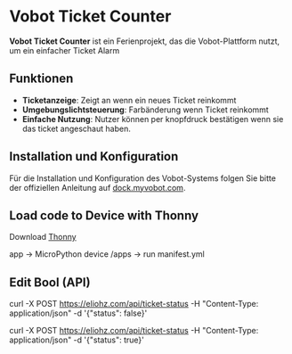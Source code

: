 # Vobot Ticket Counter

**Vobot Ticket Counter** ist ein Ferienprojekt, das die Vobot-Plattform nutzt, um ein einfacher Ticket Alarm
## Funktionen
- **Ticketanzeige**: Zeigt an wenn ein neues Ticket reinkommt
- **Umgebungslichtsteuerung**: Farbänderung wenn Ticket reinkommt
- **Einfache Nutzung**: Nutzer können per knopfdruck bestätigen wenn sie das ticket angeschaut haben.

## Installation und Konfiguration
Für die Installation und Konfiguration des Vobot-Systems folgen Sie bitte der offiziellen Anleitung auf [dock.myvobot.com](https://dock.myvobot.com/developer/getting_started/).

## Load code to Device with Thonny
Download [Thonny](https://thonny.org/)

app -> MicroPython device /apps -> run manifest.yml

## Edit Bool (API)
curl -X POST https://eliohz.com/api/ticket-status   -H "Content-Type: application/json"   -d '{"status": false}'

curl -X POST https://eliohz.com/api/ticket-status   -H "Content-Type: application/json"   -d '{"status": true}'
